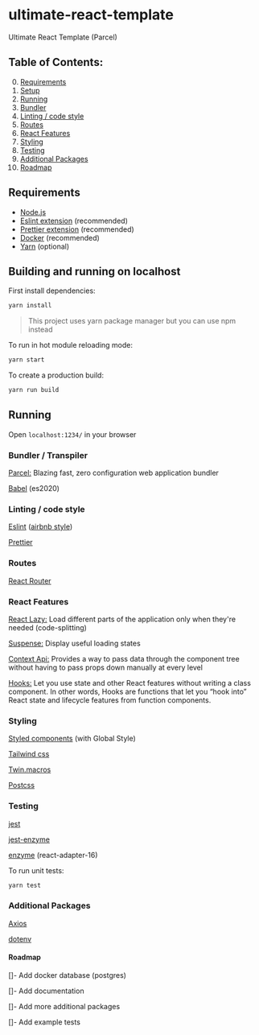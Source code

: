 # ultimate-react-template

Ultimate React Template (Parcel)

## Table of Contents:

0. [Requirements](#Requirements)
1. [Setup](#Building-and-running-on-localhost)
2. [Running](#Running)
3. [Bundler](###Bundler-/-Transpiler)
4. [Linting / code style](#Linting-/-code-style)
5. [Routes](#Routes)
6. [React Features](#React-Features)
7. [Styling](#Styling)
8. [Testing](#Testing)
9. [Additional Packages](#Additional-Packages)
10. [Roadmap](#Roadmap)

## Requirements

- [Node.js](https://nodejs.org/en/)
- [Eslint extension](https://eslint.org/docs/user-guide/integrations) (recommended)
- [Prettier extension](https://prettier.io/docs/en/editors.html) (recommended)
- [Docker](https://docs.docker.com/desktop/) (recommended)
- [Yarn](https://yarnpkg.com/) (optional)

## Building and running on localhost

First install dependencies:

```sh
yarn install
```

> This project uses yarn package manager but you can use npm instead

To run in hot module reloading mode:

```sh
yarn start
```

To create a production build:

```sh
yarn run build
```

## Running

Open `localhost:1234/` in your browser

### Bundler / Transpiler

[Parcel:](https://github.com/parcel-bundler/parcel) Blazing fast, zero configuration web application bundler

[Babel](https://github.com/babel/babel) (es2020)

### Linting / code style

[Eslint](https://github.com/eslint/eslint) ([airbnb style](https://github.com/airbnb/javascript/tree/master/react))

[Prettier](https://github.com/prettier/prettier)

### Routes

[React Router](https://github.com/ReactTraining/react-router/tree/master/packages/react-router-dom)

### React Features

[React Lazy:](reactjs.org/docs/code-splitting.html#reactlazy) Load different parts of the application only when they're needed (code-splitting)

[Suspense:](https://reactjs.org/docs/code-splitting.html#route-based-code-splitting) Display useful loading states

[Context Api:](https://reactjs.org/docs/context.html) Provides a way to pass data through the component tree without having to pass props down manually at every level

[Hooks:](https://reactjs.org/docs/hooks-intro.html) Let you use state and other React features without writing a class component. In other words, Hooks are functions that let you “hook into” React state and lifecycle features from function components.

### Styling

[Styled components](https://github.com/styled-components/styled-components) (with Global Style)

[Tailwind css](https://github.com/tailwindlabs/tailwindcss)

[Twin.macros](https://github.com/ben-rogerson/twin.macro)

[Postcss](https://github.com/postcss/postcss)

### Testing

[jest](https://github.com/facebook/jest)

[jest-enzyme](https://github.com/FormidableLabs/enzyme-matchers/blob/master/packages/jest-enzyme/README.md)

[enzyme](https://github.com/enzymejs/enzyme) (react-adapter-16)

To run unit tests:

```sh
yarn test
```

### Additional Packages

[Axios](https://github.com/axios/axios)

[dotenv](https://github.com/motdotla/dotenv)

#### Roadmap

[]- Add docker database (postgres)

[]- Add documentation

[]- Add more additional packages

[]- Add example tests
